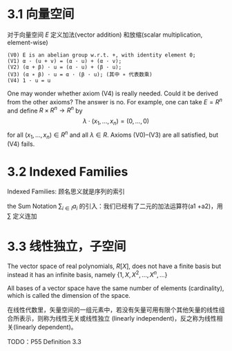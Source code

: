 # 3.1 向量空间

对于向量空间 $E$ 定义加法(vector addition) 和放缩(scalar multiplication, element-wise) 

```
(V0) E is an abelian group w.r.t. +, with identity element 0;
(V1) α · (u + v) = (α · u) + (α · v);
(V2) (α + β) · u = (α · u) + (β · u);
(V3) (α ∗ β) · u = α · (β · u); (其中 ∗ 代表数乘)
(V4) 1 · u = u
```

One may wonder whether axiom (V4) is really needed. Could it be derived from
the other axioms? The answer is no. For example, one can take $E = R^n$ and define $R \times R^n → R^n$ by
$$
\lambda \cdot (x_1 ,...,x_n) = (0,...,0)
$$
for all $(x_1 ,...,x_n ) \in R^n$ and all $\lambda \in R$. Axioms (V0)–(V3) are all satisfied, but (V4) fails.

# 3.2 Indexed Families
Indexed Families: 顾名思义就是序列的索引

the Sum Notation $\sum_{i \in I}a_i$ 的引入：我们已经有了二元的加法运算符(a1 +a2)，用 $\sum$ 定义连加

# 3.3 线性独立，子空间

The vector space of real polynomials, $R[X]$, does not have a finite basis but instead it has an infinite basis, namely $\{1, X, X^2 , ...,X^n , ...\}$

All bases of a vector space have the same number of elements (cardinality), which is called
the dimension of the space.

在线性代数里，矢量空间的一组元素中，若没有矢量可用有限个其他矢量的线性组合所表示，则称为线性无关或线性独立 (linearly independent)，反之称为线性相关(linearly dependent)。

TODO：P55 Definition 3.3